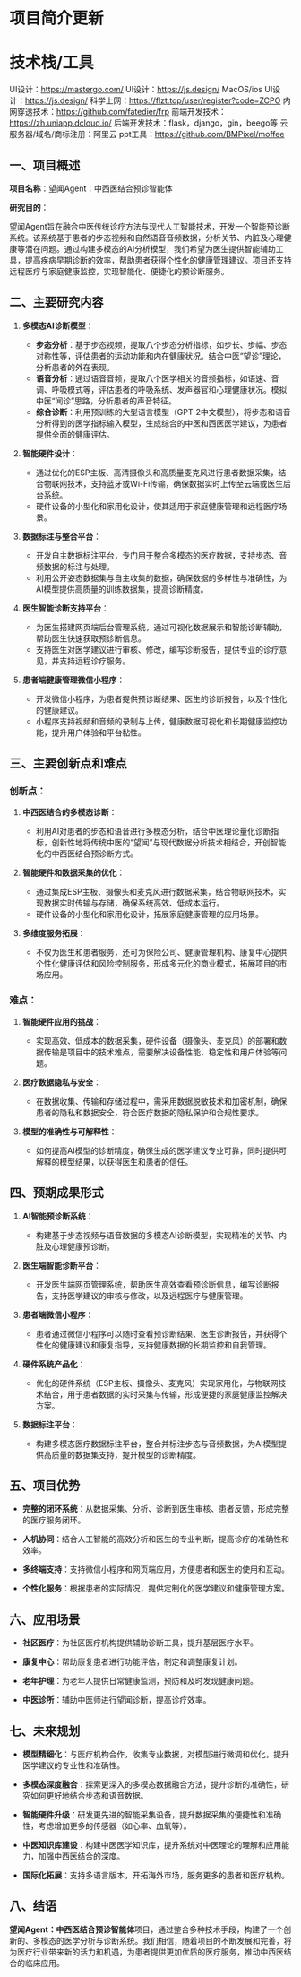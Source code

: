 # 项目简介更新

# 技术栈/工具
UI设计：https://mastergo.com/
UI设计：https://js.design/
MacOS/ios UI设计：https://js.design/
科学上网：https://flzt.top/user/register?code=ZCPO
内网穿透技术：https://github.com/fatedier/frp
前端开发技术：https://zh.uniapp.dcloud.io/
后端开发技术：flask，django，gin，beego等
云服务器/域名/商标注册：阿里云
ppt工具：https://github.com/BMPixel/moffee

## 一、项目概述

**项目名称**：望闻Agent：中西医结合预诊智能体

**研究目的**：

望闻Agent旨在融合中医传统诊疗方法与现代人工智能技术，开发一个智能预诊断系统。该系统基于患者的步态视频和自然语音音频数据，分析关节、内脏及心理健康等潜在问题。通过构建多模态的AI分析模型，我们希望为医生提供智能辅助工具，提高疾病早期诊断的效率，帮助患者获得个性化的健康管理建议。项目还支持远程医疗与家庭健康监控，实现智能化、便捷化的预诊断服务。

## 二、主要研究内容

1. **多模态AI诊断模型**：

   - **步态分析**：基于步态视频，提取八个步态分析指标，如步长、步幅、步态对称性等，评估患者的运动功能和内在健康状况。结合中医“望诊”理论，分析患者的外在表现。
   - **语音分析**：通过语音音频，提取八个医学相关的音频指标，如语速、音调、呼吸模式等，评估患者的呼吸系统、发声器官和心理健康状况。模拟中医“闻诊”思路，分析患者的声音特征。
   - **综合诊断**：利用预训练的大型语言模型（GPT-2中文模型），将步态和语音分析得到的医学指标输入模型，生成综合的中医和西医医学建议，为患者提供全面的健康评估。

2. **智能硬件设计**：

   - 通过优化的ESP主板、高清摄像头和高质量麦克风进行患者数据采集，结合物联网技术，支持蓝牙或Wi-Fi传输，确保数据实时上传至云端或医生后台系统。
   - 硬件设备的小型化和家用化设计，使其适用于家庭健康管理和远程医疗场景。

3. **数据标注与整合平台**：

   - 开发自主数据标注平台，专门用于整合多模态的医疗数据，支持步态、音频数据的标注与处理。
   - 利用公开姿态数据集与自主收集的数据，确保数据的多样性与准确性，为AI模型提供高质量的训练数据集，提高诊断精度。

4. **医生智能诊断支持平台**：

   - 为医生搭建网页端后台管理系统，通过可视化数据展示和智能诊断辅助，帮助医生快速获取预诊断信息。
   - 支持医生对医学建议进行审核、修改，编写诊断报告，提供专业的诊疗意见，并支持远程诊疗服务。

5. **患者端健康管理微信小程序**：

   - 开发微信小程序，为患者提供预诊断结果、医生的诊断报告，以及个性化的健康建议。
   - 小程序支持视频和音频的录制与上传，健康数据可视化和长期健康监控功能，提升用户体验和平台黏性。

## 三、主要创新点和难点

### 创新点：

1. **中西医结合的多模态诊断**：

   - 利用AI对患者的步态和语音进行多模态分析，结合中医理论量化诊断指标，创新性地将传统中医的“望闻”与现代数据分析技术相结合，开创智能化的中西医结合预诊断方式。

2. **智能硬件和数据采集的优化**：

   - 通过集成ESP主板、摄像头和麦克风进行数据采集，结合物联网技术，实现数据实时传输与存储，确保系统高效、低成本运行。
   - 硬件设备的小型化和家用化设计，拓展家庭健康管理的应用场景。

3. **多维度服务拓展**：

   - 不仅为医生和患者服务，还可为保险公司、健康管理机构、康复中心提供个性化健康评估和风险控制服务，形成多元化的商业模式，拓展项目的市场应用。

### 难点：

1. **智能硬件应用的挑战**：

   - 实现高效、低成本的数据采集，硬件设备（摄像头、麦克风）的部署和数据传输是项目中的技术难点，需要解决设备性能、稳定性和用户体验等问题。

2. **医疗数据隐私与安全**：

   - 在数据收集、传输和存储过程中，需采用数据脱敏技术和加密机制，确保患者的隐私和数据安全，符合医疗数据的隐私保护和合规性要求。

3. **模型的准确性与可解释性**：

   - 如何提高AI模型的诊断精度，确保生成的医学建议专业可靠，同时提供可解释的模型结果，以获得医生和患者的信任。

## 四、预期成果形式

1. **AI智能预诊断系统**：

   - 构建基于步态视频与语音数据的多模态AI诊断模型，实现精准的关节、内脏及心理健康预诊断。

2. **医生端智能诊断平台**：

   - 开发医生端网页管理系统，帮助医生高效查看预诊断信息，编写诊断报告，支持医学建议的审核与修改，以及远程医疗与健康管理。

3. **患者端微信小程序**：

   - 患者通过微信小程序可以随时查看预诊断结果、医生诊断报告，并获得个性化的健康建议和康复指导，支持健康数据的长期监控和自我管理。

4. **硬件系统产品化**：

   - 优化的硬件系统（ESP主板、摄像头、麦克风）实现家用化，与物联网技术结合，用于患者数据的实时采集与传输，形成便捷的家庭健康监控解决方案。

5. **数据标注平台**：

   - 构建多模态医疗数据标注平台，整合并标注步态与音频数据，为AI模型提供高质量的数据集支持，提升模型的诊断精度。

## 五、项目优势

- **完整的闭环系统**：从数据采集、分析、诊断到医生审核、患者反馈，形成完整的医疗服务闭环。

- **人机协同**：结合人工智能的高效分析和医生的专业判断，提高诊疗的准确性和效率。

- **多终端支持**：支持微信小程序和网页端应用，方便患者和医生的使用和互动。

- **个性化服务**：根据患者的实际情况，提供定制化的医学建议和健康管理方案。

## 六、应用场景

- **社区医疗**：为社区医疗机构提供辅助诊断工具，提升基层医疗水平。

- **康复中心**：帮助康复患者进行功能评估，制定和调整康复计划。

- **老年护理**：为老年人提供日常健康监测，预防和及时发现健康问题。

- **中医诊所**：辅助中医师进行望闻诊断，提高诊疗效率。

## 七、未来规划

- **模型精细化**：与医疗机构合作，收集专业数据，对模型进行微调和优化，提升医学建议的专业性和准确性。

- **多模态深度融合**：探索更深入的多模态数据融合方法，提升诊断的准确性，研究如何更好地结合步态和语音数据。

- **智能硬件升级**：研发更先进的智能采集设备，提升数据采集的便捷性和准确性，考虑增加更多的传感器（如心率、血氧等）。

- **中医知识库建设**：构建中医医学知识库，提升系统对中医理论的理解和应用能力，加强中西医结合的深度。

- **国际化拓展**：支持多语言版本，开拓海外市场，服务更多的患者和医疗机构。

## 八、结语

**望闻Agent：中西医结合预诊智能体**项目，通过整合多种技术手段，构建了一个创新的、多模态的医学分析与诊断系统。我们相信，随着项目的不断发展和完善，将为医疗行业带来新的活力和机遇，为患者提供更加优质的医疗服务，推动中西医结合的临床应用。

